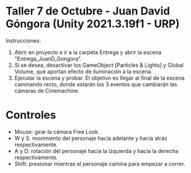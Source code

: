 # Taller 7 de Octubre - Juan David Góngora (Unity 2021.3.19f1 - URP)

Instrucciones: 
1. Abrir en proyecto e ir a la carpeta Entrega y abrir la escena "Entrega_JuanD_Gongora".
2. Si se desea, desactivar los GameObject [Particles & Lights] y Global Volume, que aportan efecto de iluminación a la escena.
3. Ejecutar la escena y probar. El objetivo es llegar al final de la escena caminando recto, donde estarán los 3 eventos que cambiarán las cámaras de Cinemachine.

# Controles
- Mouse: girar la cámara Free Look.
- W y S: movimiento del personaje hacía adelante y hacía atrás respectivamente.
- A y D: rotación del personaje hacía la izquierda y hacía la derecha respectivamente.
- Shift: presionar mientras el personaje camina para empezar a correr.

